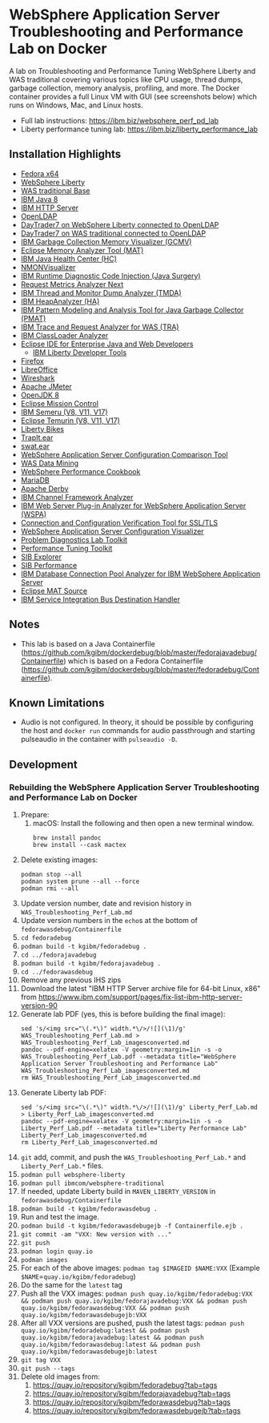 # WebSphere Application Server Troubleshooting and Performance Lab on Docker

A lab on Troubleshooting and Performance Tuning WebSphere Liberty and WAS traditional covering various topics like CPU usage, thread dumps, garbage collection, memory analysis, profiling, and more. The Docker container provides a full Linux VM with GUI (see screenshots below) which runs on Windows, Mac, and Linux hosts.

* Full lab instructions: <https://ibm.biz/websphere_perf_pd_lab>
* Liberty performance tuning lab: <https://ibm.biz/liberty_performance_lab>

## Installation Highlights

* [Fedora x64](https://hub.docker.com/_/fedora/)
* [WebSphere Liberty](https://hub.docker.com/_/websphere-liberty)
* [WAS traditional Base](https://hub.docker.com/r/ibmcom/websphere-traditional)
* [IBM Java 8](https://hub.docker.com/_/ibmjava)
* [IBM HTTP Server](https://www.ibm.com/docs/en/ibm-http-server/9.0.5)
* [OpenLDAP](https://www.openldap.org/)
* [DayTrader7 on WebSphere Liberty connected to OpenLDAP](https://github.com/WASdev/sample.daytrader7)
* [DayTrader7 on WAS traditional connected to OpenLDAP](https://github.com/WASdev/sample.daytrader7)
* [IBM Garbage Collection Memory Visualizer (GCMV)](https://www.ibm.com/support/pages/garbage-collection-and-memory-visualizer)
* [Eclipse Memory Analyzer Tool (MAT)](https://www.ibm.com/support/pages/eclipse-memory-analyzer-tool-dtfj-and-ibm-extensions)
* [IBM Java Health Center (HC)](https://www.ibm.com/support/pages/health-center-client)
* [NMONVisualizer](https://nmonvisualizer.github.io/nmonvisualizer/)
* [IBM Runtime Diagnostic Code Injection (Java Surgery)](https://www.ibm.com/support/pages/ibm-runtime-diagnostic-code-injection-java-platform-java-surgery)
* [Request Metrics Analyzer Next](https://github.com/kgibm/request-metrics-analyzer-next)
* [IBM Thread and Monitor Dump Analyzer (TMDA)](https://www.ibm.com/support/pages/ibm-thread-and-monitor-dump-analyzer-java-tmda)
* [IBM HeapAnalyzer (HA)](https://www.ibm.com/support/pages/ibm-heapanalyzer)
* [IBM Pattern Modeling and Analysis Tool for Java Garbage Collector (PMAT)](https://www.ibm.com/support/pages/ibm-pattern-modeling-and-analysis-tool-java-garbage-collector-pmat)
* [IBM Trace and Request Analyzer for WAS (TRA)](https://www.ibm.com/support/pages/ibm-trace-and-request-analyzer-websphere-application-server)
* [IBM ClassLoader Analyzer](https://www.ibm.com/support/pages/ibm-classloader-analyzer)
* [Eclipse IDE for Enterprise Java and Web Developers](https://www.eclipse.org/downloads/)
  * [IBM Liberty Developer Tools](https://marketplace.eclipse.org/content/ibm-liberty-developer-tools)
* [Firefox](https://www.mozilla.org/en-US/firefox/)
* [LibreOffice](https://www.libreoffice.org/)
* [Wireshark](https://www.wireshark.org/)
* [Apache JMeter](https://jmeter.apache.org/)
* [OpenJDK 8](https://openjdk.java.net/)
* [Eclipse Mission Control](https://adoptium.net/jmc)
* [IBM Semeru (V8, V11, V17)](https://developer.ibm.com/languages/java/semeru-runtimes/downloads)
* [Eclipse Temurin (V8, V11, V17)](https://adoptium.net/)
* [Liberty Bikes](https://github.com/OpenLiberty/liberty-bikes)
* [TrapIt.ear](https://www.ibm.com/support/pages/websphere-application-server-log-watcher-using-trapitear-watch-websphere-application-server-events)
* [swat.ear](https://github.com/kgibm/problemdetermination)
* [WebSphere Application Server Configuration Comparison Tool](https://www.ibm.com/support/pages/websphere-application-server-configuration-comparison-tool)
* [WAS Data Mining](https://github.com/kgibm/was_data_mining/)
* [WebSphere Performance Cookbook](https://publib.boulder.ibm.com/httpserv/cookbook/)
* [MariaDB](https://mariadb.org/)
* [Apache Derby](https://db.apache.org/derby/)
* [IBM Channel Framework Analyzer](https://www.ibm.com/support/pages/ibm-channel-framework-analyzer)
* [IBM Web Server Plug-in Analyzer for WebSphere Application Server (WSPA)](https://www.ibm.com/support/pages/ibm-web-server-plug-analyzer-websphere-application-server-wspa)
* [Connection and Configuration Verification Tool for SSL/TLS](https://www.ibm.com/support/pages/connection-and-configuration-verification-tool-ssltls)
* [WebSphere Application Server Configuration Visualizer](https://www.ibm.com/support/pages/websphere-application-server-configuration-visualizer)
* [Problem Diagnostics Lab Toolkit](https://www.ibm.com/support/pages/problem-diagnostics-lab-toolkit)
* [Performance Tuning Toolkit](https://www.ibm.com/support/pages/websphere-application-server-performance-tuning-toolkit)
* [SIB Explorer](https://www.ibm.com/support/pages/service-integration-bus-explorer)
* [SIB Performance](https://www.ibm.com/support/pages/service-integration-bus-performance)
* [IBM Database Connection Pool Analyzer for IBM WebSphere Application Server](https://www.ibm.com/support/pages/ibm-database-connection-pool-analyzer-ibm-websphere-application-server)
* [Eclipse MAT Source](https://wiki.eclipse.org/MemoryAnalyzer/Contributor_Reference)
* [IBM Service Integration Bus Destination Handler](https://www.ibm.com/support/pages/ibm-service-integration-bus-destination-handler-version-11)

## Notes

* This lab is based on a Java Containerfile (https://github.com/kgibm/dockerdebug/blob/master/fedorajavadebug/Containerfile) which is based on a Fedora Containerfile (https://github.com/kgibm/dockerdebug/blob/master/fedoradebug/Containerfile).

## Known Limitations

* Audio is not configured. In theory, it should be possible by configuring the host and `docker run` commands for audio passthrough and starting pulseaudio in the container with `pulseaudio -D`.

## Development

### Rebuilding the WebSphere Application Server Troubleshooting and Performance Lab on Docker

1. Prepare:
    1. macOS: Install the following and then open a new terminal window.
       ```
       brew install pandoc
       brew install --cask mactex
       ```
1. Delete existing images:
   ```
   podman stop --all
   podman system prune --all --force
   podman rmi --all
   ```
1. Update version number, date and revision history in `WAS_Troubleshooting_Perf_Lab.md`
1. Update version numbers in the `echo`s at the bottom of `fedorawasdebug/Containerfile`
1. `cd fedoradebug`
1. `podman build -t kgibm/fedoradebug .`
1. `cd ../fedorajavadebug`
1. `podman build -t kgibm/fedorajavadebug .`
1. `cd ../fedorawasdebug`
1. Remove any previous IHS zips
1. Download the latest "IBM HTTP Server archive file for 64-bit Linux, x86" from <https://www.ibm.com/support/pages/fix-list-ibm-http-server-version-90>
1. Generate lab PDF (yes, this is before building the final image):
   ```
   sed 's/<img src="\(.*\)" width.*\/>/![](\1)/g' WAS_Troubleshooting_Perf_Lab.md > WAS_Troubleshooting_Perf_Lab_imagesconverted.md
   pandoc --pdf-engine=xelatex -V geometry:margin=1in -s -o WAS_Troubleshooting_Perf_Lab.pdf --metadata title="WebSphere Application Server Troubleshooting and Performance Lab" WAS_Troubleshooting_Perf_Lab_imagesconverted.md
   rm WAS_Troubleshooting_Perf_Lab_imagesconverted.md
   ```
1. Generate Liberty lab PDF:
   ```
   sed 's/<img src="\(.*\)" width.*\/>/![](\1)/g' Liberty_Perf_Lab.md > Liberty_Perf_Lab_imagesconverted.md
   pandoc --pdf-engine=xelatex -V geometry:margin=1in -s -o Liberty_Perf_Lab.pdf --metadata title="Liberty Performance Lab" Liberty_Perf_Lab_imagesconverted.md
   rm Liberty_Perf_Lab_imagesconverted.md
   ```
1. `git` add, commit, and push the `WAS_Troubleshooting_Perf_Lab.*` and `Liberty_Perf_Lab.*` files.
1. `podman pull websphere-liberty`
1. `podman pull ibmcom/websphere-traditional`
1. If needed, update Liberty build in `MAVEN_LIBERTY_VERSION` in `fedorawasdebug/Containerfile`
1. `podman build -t kgibm/fedorawasdebug .`
1. Run and test the image.
1. `podman build -t kgibm/fedorawasdebugejb -f Containerfile.ejb .`
1. `git commit -am "VXX: New version with ..."`
1. `git push`
1. `podman login quay.io`
1. `podman images`
1. For each of the above images: `podman tag $IMAGEID $NAME:VXX` (Example `$NAME`=`quay.io/kgibm/fedoradebug`)
1. Do the same for the `latest` tag
1. Push all the VXX images: `podman push quay.io/kgibm/fedoradebug:VXX && podman push quay.io/kgibm/fedorajavadebug:VXX && podman push quay.io/kgibm/fedorawasdebug:VXX && podman push quay.io/kgibm/fedorawasdebugejb:VXX`
1. After all VXX versions are pushed, push the latest tags: `podman push quay.io/kgibm/fedoradebug:latest && podman push quay.io/kgibm/fedorajavadebug:latest && podman push quay.io/kgibm/fedorawasdebug:latest && podman push quay.io/kgibm/fedorawasdebugejb:latest`
1. `git tag VXX`
1. `git push --tags`
1. Delete old images from:
    1. <https://quay.io/repository/kgibm/fedoradebug?tab=tags>
    1. <https://quay.io/repository/kgibm/fedorajavadebug?tab=tags>
    1. <https://quay.io/repository/kgibm/fedorawasdebug?tab=tags>
    1. <https://quay.io/repository/kgibm/fedorawasdebugejb?tab=tags>
